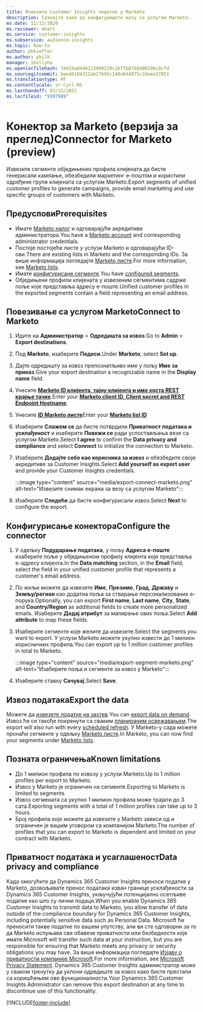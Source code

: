 ```yaml
---
title: Извезите Customer Insights податке у Marketo
description: Сазнајте како да конфигуришете везу са услугом Marketo.
ms.date: 11/12/2020
ms.reviewer: mhart
ms.service: customer-insights
ms.subservice: audience-insights
ms.topic: how-to
author: phkieffer
ms.author: philk
manager: shellyha
ms.openlocfilehash: 74d19a0448123904210c26f7b8760d00296c9cfd
ms.sourcegitcommit: bae40184312ab27b95c140a044875c2daea37951
ms.translationtype: HT
ms.contentlocale: sr-Cyrl-RS
ms.lasthandoff: 03/15/2021
ms.locfileid: "5597989"
---
```

# <a name="connector-for-marketo-preview"></a><span data-ttu-id="0e9c4-103">Конектор за Marketo (верзија за преглед)</span><span class="sxs-lookup"><span data-stu-id="0e9c4-103">Connector for Marketo (preview)</span></span>

<span data-ttu-id="0e9c4-104">Извезите сегменте обједињених профила клијената да бисте генерисали кампање, обезбедили маркетинг е-поштом и користили одређене групе клијената са услугом Marketo.</span><span class="sxs-lookup"><span data-stu-id="0e9c4-104">Export segments of unified customer profiles to generate campaigns, provide email marketing and use specific groups of customers with Marketo.</span></span>

## <a name="prerequisites"></a><span data-ttu-id="0e9c4-105">Предуслови</span><span class="sxs-lookup"><span data-stu-id="0e9c4-105">Prerequisites</span></span>

-   <span data-ttu-id="0e9c4-106">Имате [Marketo налог](https://login.marketo.com/) и одговарајуће акредитиве администратора.</span><span class="sxs-lookup"><span data-stu-id="0e9c4-106">You have a [Marketo account](https://login.marketo.com/) and corresponding administrator credentials.</span></span>
-   <span data-ttu-id="0e9c4-107">Постоје постојеће листе у услузи Marketo и одговарајући ID-ови.</span><span class="sxs-lookup"><span data-stu-id="0e9c4-107">There are existing lists in Marketo and the corresponding IDs.</span></span> <span data-ttu-id="0e9c4-108">За више информација погледајте [Marketo листе](https://docs.marketo.com/display/public/DOCS/Understanding+Static+Lists).</span><span class="sxs-lookup"><span data-stu-id="0e9c4-108">For more information, see [Marketo lists](https://docs.marketo.com/display/public/DOCS/Understanding+Static+Lists).</span></span>
-   <span data-ttu-id="0e9c4-109">Имате [конфигурисане сегменте](segments.md).</span><span class="sxs-lookup"><span data-stu-id="0e9c4-109">You have [configured segments](segments.md).</span></span>
-   <span data-ttu-id="0e9c4-110">Обједињени профили клијената у извезеним сегментима садрже поље које представља адресу е-поште.</span><span class="sxs-lookup"><span data-stu-id="0e9c4-110">Unified customer profiles in the exported segments contain a field representing an email address.</span></span>

## <a name="connect-to-marketo"></a><span data-ttu-id="0e9c4-111">Повезивање са услугом Marketo</span><span class="sxs-lookup"><span data-stu-id="0e9c4-111">Connect to Marketo</span></span>

1. <span data-ttu-id="0e9c4-112">Идите на **Администратор** > **Одредишта за извоз**.</span><span class="sxs-lookup"><span data-stu-id="0e9c4-112">Go to **Admin** > **Export destinations**.</span></span>

1. <span data-ttu-id="0e9c4-113">Под **Marketo**, изаберите **Подеси**.</span><span class="sxs-lookup"><span data-stu-id="0e9c4-113">Under **Marketo**, select **Set up**.</span></span>

1. <span data-ttu-id="0e9c4-114">Дајте одредишту за извоз препознатљиво име у пољу **Име за приказ**.</span><span class="sxs-lookup"><span data-stu-id="0e9c4-114">Give your export destination a recognizable name in the **Display name** field.</span></span>

1. <span data-ttu-id="0e9c4-115">Унесите **[ Marketo ID клијента, тајну клијента и име хоста REST крајње тачке](https://developers.marketo.com/rest-api/authentication/)**.</span><span class="sxs-lookup"><span data-stu-id="0e9c4-115">Enter your **[Marketo client ID, Client secret and REST Endpoint Hostname](https://developers.marketo.com/rest-api/authentication/)**.</span></span>

1. <span data-ttu-id="0e9c4-116">Унесите **[ID Marketo листе](https://docs.marketo.com/display/public/DOCS/Understanding+Static+Lists)**</span><span class="sxs-lookup"><span data-stu-id="0e9c4-116">Enter your **[Marketo list ID](https://docs.marketo.com/display/public/DOCS/Understanding+Static+Lists)**</span></span> 

1. <span data-ttu-id="0e9c4-117">Изаберите **Слажем се** да бисте потврдили **Приватност података и усклађеност** и изаберите **Повежи се** ради успостављања везе са услугом Marketo.</span><span class="sxs-lookup"><span data-stu-id="0e9c4-117">Select **I agree** to confirm the **Data privacy and compliance** and select **Connect** to initialize the connection to Marketo.</span></span>

1. <span data-ttu-id="0e9c4-118">Изаберите **Додајте себе као корисника за извоз** и обезбедите своје акредитиве за Customer Insights.</span><span class="sxs-lookup"><span data-stu-id="0e9c4-118">Select **Add yourself as export user** and provide your Customer Insights credentials.</span></span>

   :::image type="content" source="media/export-connect-marketo.png" alt-text="Извезите снимак екрана за везу са услугом Marketo":::

1. <span data-ttu-id="0e9c4-120">Изаберите **Следеће** да бисте конфигурисали извоз.</span><span class="sxs-lookup"><span data-stu-id="0e9c4-120">Select **Next** to configure the export.</span></span>

## <a name="configure-the-connector"></a><span data-ttu-id="0e9c4-121">Конфигурисање конектора</span><span class="sxs-lookup"><span data-stu-id="0e9c4-121">Configure the connector</span></span>

1. <span data-ttu-id="0e9c4-122">У одељку **Подударање података**, у пољу **Адреса е-поште** изаберите поље у обједињеном профилу клијента које представља е-адресу клијента.</span><span class="sxs-lookup"><span data-stu-id="0e9c4-122">In the **Data matching** section, in the **Email** field, select the field in your unified customer profile that represents a customer's email address.</span></span> 

1. <span data-ttu-id="0e9c4-123">По жељи можете да извезете **Име**, **Презиме**, **Град**, **Државу** и **Земљу/регион** као додатна поља за стварање персонализованих е-порука.</span><span class="sxs-lookup"><span data-stu-id="0e9c4-123">Optionally, you can export **First name**, **Last name**, **City**, **State**, and **Country/Region**  as additional fields to create more personalized emails.</span></span> <span data-ttu-id="0e9c4-124">Изаберите **Додај атрибут** за мапирање ових поља.</span><span class="sxs-lookup"><span data-stu-id="0e9c4-124">Select **Add attribute** to map these fields.</span></span>

1. <span data-ttu-id="0e9c4-125">Изаберите сегменте које желите да извезете.</span><span class="sxs-lookup"><span data-stu-id="0e9c4-125">Select the segments you want to export.</span></span> <span data-ttu-id="0e9c4-126">У услузи Marketo можете укупно извести до 1 милион корисничких профила.</span><span class="sxs-lookup"><span data-stu-id="0e9c4-126">You can export up to 1 million customer profiles in total to Marketo.</span></span>

   :::image type="content" source="media/export-segment-marketo.png" alt-text="Изаберите поља и сегменте за извоз у Marketo":::

1. <span data-ttu-id="0e9c4-128">Изаберите ставку **Сачувај**.</span><span class="sxs-lookup"><span data-stu-id="0e9c4-128">Select **Save**.</span></span>

## <a name="export-the-data"></a><span data-ttu-id="0e9c4-129">Извоз података</span><span class="sxs-lookup"><span data-stu-id="0e9c4-129">Export the data</span></span>

<span data-ttu-id="0e9c4-130">Можете да [извезете податке на захтев](export-destinations.md).</span><span class="sxs-lookup"><span data-stu-id="0e9c4-130">You can [export data on demand](export-destinations.md).</span></span> <span data-ttu-id="0e9c4-131">Извоз ће се такође покренути са сваким [планираним освежавањем](system.md#schedule-tab).</span><span class="sxs-lookup"><span data-stu-id="0e9c4-131">The export will also run with every [scheduled refresh](system.md#schedule-tab).</span></span> <span data-ttu-id="0e9c4-132">У Marketo-у сада можете пронаћи сегменте у одељку [Marketo листе](ttps://docs.marketo.com/display/public/DOCS/Understanding+Static+Lists).</span><span class="sxs-lookup"><span data-stu-id="0e9c4-132">In Marketo, you can now find your segments under [Marketo lists](ttps://docs.marketo.com/display/public/DOCS/Understanding+Static+Lists).</span></span>

## <a name="known-limitations"></a><span data-ttu-id="0e9c4-133">Позната ограничења</span><span class="sxs-lookup"><span data-stu-id="0e9c4-133">Known limitations</span></span>

- <span data-ttu-id="0e9c4-134">До 1 милион профила по извозу у услузи Marketo.</span><span class="sxs-lookup"><span data-stu-id="0e9c4-134">Up to 1 million profiles per export to Marketo.</span></span>
- <span data-ttu-id="0e9c4-135">Извоз у Marketo је ограничен на сегменте.</span><span class="sxs-lookup"><span data-stu-id="0e9c4-135">Exporting to Marketo is limited to segments.</span></span>
- <span data-ttu-id="0e9c4-136">Извоз сегмената са укупно 1 милион профила може трајати до 3 сата.</span><span class="sxs-lookup"><span data-stu-id="0e9c4-136">Exporting segments with a total of 1 million profiles can take up to 3 hours.</span></span> 
- <span data-ttu-id="0e9c4-137">Број профила које можете да извезете у Marketo зависи од и ограничен је вашим уговором са компанијом Marketo.</span><span class="sxs-lookup"><span data-stu-id="0e9c4-137">The number of profiles that you can export to Marketo is dependent and limited on your contract with Marketo.</span></span>

## <a name="data-privacy-and-compliance"></a><span data-ttu-id="0e9c4-138">Приватност података и усаглашеност</span><span class="sxs-lookup"><span data-stu-id="0e9c4-138">Data privacy and compliance</span></span>

<span data-ttu-id="0e9c4-139">Када омогућите да Dynamics 365 Customer Insights преноси податке у Marketo, дозвољавате пренос података изван границе усклађености за Dynamics 365 Customer Insights, укључујући потенцијално осетљиве податке као што су лични подаци.</span><span class="sxs-lookup"><span data-stu-id="0e9c4-139">When you enable Dynamics 365 Customer Insights to transmit data to Marketo, you allow transfer of data outside of the compliance boundary for Dynamics 365 Customer Insights, including potentially sensitive data such as Personal Data.</span></span> <span data-ttu-id="0e9c4-140">Microsoft ће преносити такве податке по вашем упутству, али ви сте одговорни за то да Marketo испуњава све обавезе приватности или безбедности које имате.</span><span class="sxs-lookup"><span data-stu-id="0e9c4-140">Microsoft will transfer such data at your instruction, but you are responsible for ensuring that Marketo meets any privacy or security obligations you may have.</span></span> <span data-ttu-id="0e9c4-141">За више информација погледајте [Изјаву о приватности компаније Microsoft](https://go.microsoft.com/fwlink/?linkid=396732).</span><span class="sxs-lookup"><span data-stu-id="0e9c4-141">For more information, see [Microsoft Privacy Statement](https://go.microsoft.com/fwlink/?linkid=396732).</span></span>
<span data-ttu-id="0e9c4-142">Dynamics 365 Customer Insights администратор може у сваком тренутку да уклони одредиште за извоз како бисте престали са коришћењем ове функционалности.</span><span class="sxs-lookup"><span data-stu-id="0e9c4-142">Your Dynamics 365 Customer Insights Administrator can remove this export destination at any time to discontinue use of this functionality.</span></span>


[!INCLUDE[footer-include](../includes/footer-banner.md)]